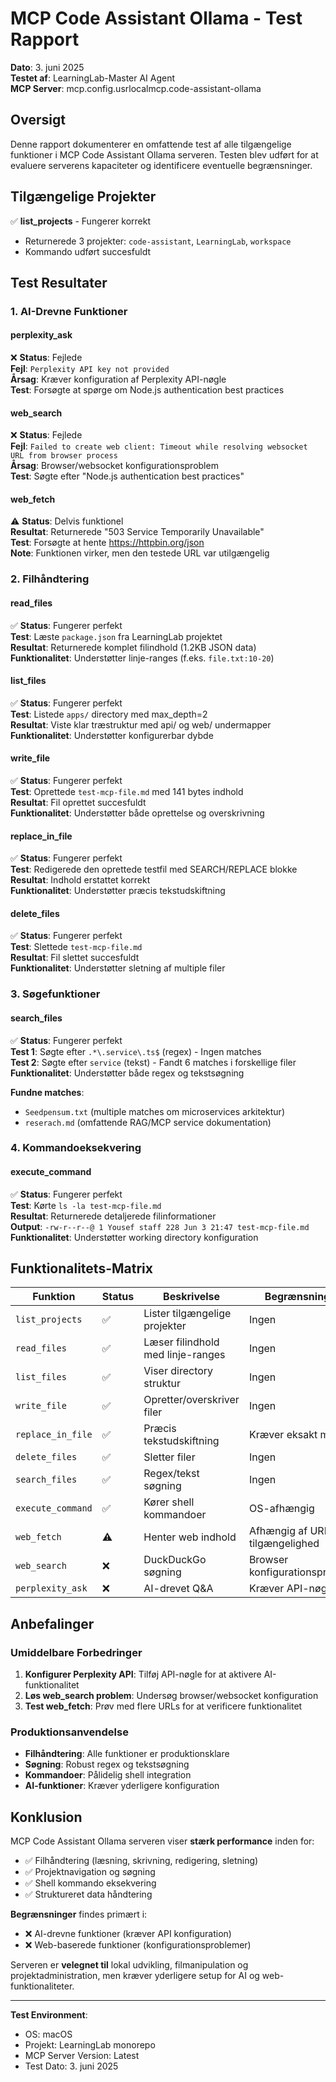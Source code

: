 # MCP Code Assistant Ollama - Test Rapport

**Dato**: 3. juni 2025  
**Testet af**: LearningLab-Master AI Agent  
**MCP Server**: mcp.config.usrlocalmcp.code-assistant-ollama

## Oversigt

Denne rapport dokumenterer en omfattende test af alle tilgængelige funktioner i MCP Code Assistant Ollama serveren. Testen blev udført for at evaluere serverens kapaciteter og identificere eventuelle begrænsninger.

## Tilgængelige Projekter

✅ **list_projects** - Fungerer korrekt

- Returnerede 3 projekter: `code-assistant`, `LearningLab`, `workspace`
- Kommando udført succesfuldt

## Test Resultater

### 1. AI-Drevne Funktioner

#### perplexity_ask

❌ **Status**: Fejlede  
**Fejl**: `Perplexity API key not provided`  
**Årsag**: Kræver konfiguration af Perplexity API-nøgle  
**Test**: Forsøgte at spørge om Node.js authentication best practices

#### web_search

❌ **Status**: Fejlede  
**Fejl**: `Failed to create web client: Timeout while resolving websocket URL from browser process`  
**Årsag**: Browser/websocket konfigurationsproblem  
**Test**: Søgte efter "Node.js authentication best practices"

#### web_fetch

⚠️ **Status**: Delvis funktionel  
**Resultat**: Returnerede "503 Service Temporarily Unavailable"  
**Test**: Forsøgte at hente https://httpbin.org/json  
**Note**: Funktionen virker, men den testede URL var utilgængelig

### 2. Filhåndtering

#### read_files

✅ **Status**: Fungerer perfekt  
**Test**: Læste `package.json` fra LearningLab projektet  
**Resultat**: Returnerede komplet filindhold (1.2KB JSON data)  
**Funktionalitet**: Understøtter linje-ranges (f.eks. `file.txt:10-20`)

#### list_files

✅ **Status**: Fungerer perfekt  
**Test**: Listede `apps/` directory med max_depth=2  
**Resultat**: Viste klar træstruktur med api/ og web/ undermapper  
**Funktionalitet**: Understøtter konfigurerbar dybde

#### write_file

✅ **Status**: Fungerer perfekt  
**Test**: Oprettede `test-mcp-file.md` med 141 bytes indhold  
**Resultat**: Fil oprettet succesfuldt  
**Funktionalitet**: Understøtter både oprettelse og overskrivning

#### replace_in_file

✅ **Status**: Fungerer perfekt  
**Test**: Redigerede den oprettede testfil med SEARCH/REPLACE blokke  
**Resultat**: Indhold erstattet korrekt  
**Funktionalitet**: Understøtter præcis tekstudskiftning

#### delete_files

✅ **Status**: Fungerer perfekt  
**Test**: Slettede `test-mcp-file.md`  
**Resultat**: Fil slettet succesfuldt  
**Funktionalitet**: Understøtter sletning af multiple filer

### 3. Søgefunktioner

#### search_files

✅ **Status**: Fungerer perfekt  
**Test 1**: Søgte efter `.*\.service\.ts$` (regex) - Ingen matches  
**Test 2**: Søgte efter `service` (tekst) - Fandt 6 matches i forskellige filer  
**Funktionalitet**: Understøtter både regex og tekstsøgning

**Fundne matches**:

- `Seedpensum.txt` (multiple matches om microservices arkitektur)
- `reserach.md` (omfattende RAG/MCP service dokumentation)

### 4. Kommandoeksekvering

#### execute_command

✅ **Status**: Fungerer perfekt  
**Test**: Kørte `ls -la test-mcp-file.md`  
**Resultat**: Returnerede detaljerede filinformationer  
**Output**: `-rw-r--r--@ 1 Yousef staff 228 Jun 3 21:47 test-mcp-file.md`  
**Funktionalitet**: Understøtter working directory konfiguration

## Funktionalitets-Matrix

| Funktion          | Status | Beskrivelse                       | Begrænsninger                  |
| ----------------- | ------ | --------------------------------- | ------------------------------ |
| `list_projects`   | ✅     | Lister tilgængelige projekter     | Ingen                          |
| `read_files`      | ✅     | Læser filindhold med linje-ranges | Ingen                          |
| `list_files`      | ✅     | Viser directory struktur          | Ingen                          |
| `write_file`      | ✅     | Opretter/overskriver filer        | Ingen                          |
| `replace_in_file` | ✅     | Præcis tekstudskiftning           | Kræver eksakt match            |
| `delete_files`    | ✅     | Sletter filer                     | Ingen                          |
| `search_files`    | ✅     | Regex/tekst søgning               | Ingen                          |
| `execute_command` | ✅     | Kører shell kommandoer            | OS-afhængig                    |
| `web_fetch`       | ⚠️     | Henter web indhold                | Afhængig af URL tilgængelighed |
| `web_search`      | ❌     | DuckDuckGo søgning                | Browser konfigurationsproblem  |
| `perplexity_ask`  | ❌     | AI-drevet Q&A                     | Kræver API-nøgle               |

## Anbefalinger

### Umiddelbare Forbedringer

1. **Konfigurer Perplexity API**: Tilføj API-nøgle for at aktivere AI-funktionalitet
2. **Løs web_search problem**: Undersøg browser/websocket konfiguration
3. **Test web_fetch**: Prøv med flere URLs for at verificere funktionalitet

### Produktionsanvendelse

- **Filhåndtering**: Alle funktioner er produktionsklare
- **Søgning**: Robust regex og tekstsøgning
- **Kommandoer**: Pålidelig shell integration
- **AI-funktioner**: Kræver yderligere konfiguration

## Konklusion

MCP Code Assistant Ollama serveren viser **stærk performance** inden for:

- ✅ Filhåndtering (læsning, skrivning, redigering, sletning)
- ✅ Projektnavigation og søgning
- ✅ Shell kommando eksekvering
- ✅ Struktureret data håndtering

**Begrænsninger** findes primært i:

- ❌ AI-drevne funktioner (kræver API konfiguration)
- ❌ Web-baserede funktioner (konfigurationsproblemer)

Serveren er **velegnet til** lokal udvikling, filmanipulation og projektadministration, men kræver yderligere setup for AI og web-funktionaliteter.

---

**Test Environment**:

- OS: macOS
- Projekt: LearningLab monorepo
- MCP Server Version: Latest
- Test Dato: 3. juni 2025
